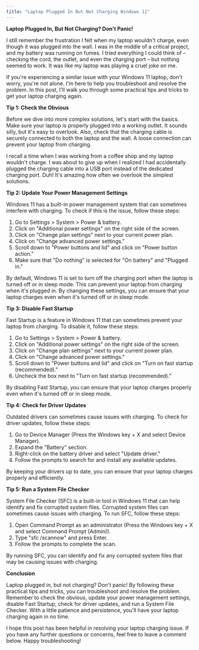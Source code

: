 ```yaml
---
title: "Laptop Plugged In But Not Charging Windows 11"
---
```


**Laptop Plugged In, But Not Charging? Don't Panic!**

I still remember the frustration I felt when my laptop wouldn't charge, even though it was plugged into the wall. I was in the middle of a critical project, and my battery was running on fumes. I tried everything I could think of – checking the cord, the outlet, and even the charging port – but nothing seemed to work. It was like my laptop was playing a cruel joke on me.

If you're experiencing a similar issue with your Windows 11 laptop, don't worry, you're not alone. I'm here to help you troubleshoot and resolve the problem. In this post, I'll walk you through some practical tips and tricks to get your laptop charging again.

**Tip 1: Check the Obvious**

Before we dive into more complex solutions, let's start with the basics. Make sure your laptop is properly plugged into a working outlet. It sounds silly, but it's easy to overlook. Also, check that the charging cable is securely connected to both the laptop and the wall. A loose connection can prevent your laptop from charging.

I recall a time when I was working from a coffee shop and my laptop wouldn't charge. I was about to give up when I realized I had accidentally plugged the charging cable into a USB port instead of the dedicated charging port. Duh! It's amazing how often we overlook the simplest solutions.

**Tip 2: Update Your Power Management Settings**

Windows 11 has a built-in power management system that can sometimes interfere with charging. To check if this is the issue, follow these steps:

1. Go to Settings > System > Power & battery.
2. Click on "Additional power settings" on the right side of the screen.
3. Click on "Change plan settings" next to your current power plan.
4. Click on "Change advanced power settings."
5. Scroll down to "Power buttons and lid" and click on "Power button action."
6. Make sure that "Do nothing" is selected for "On battery" and "Plugged in."

By default, Windows 11 is set to turn off the charging port when the laptop is turned off or in sleep mode. This can prevent your laptop from charging when it's plugged in. By changing these settings, you can ensure that your laptop charges even when it's turned off or in sleep mode.

**Tip 3: Disable Fast Startup**

Fast Startup is a feature in Windows 11 that can sometimes prevent your laptop from charging. To disable it, follow these steps:

1. Go to Settings > System > Power & battery.
2. Click on "Additional power settings" on the right side of the screen.
3. Click on "Change plan settings" next to your current power plan.
4. Click on "Change advanced power settings."
5. Scroll down to "Power buttons and lid" and click on "Turn on fast startup (recommended)."
6. Uncheck the box next to "Turn on fast startup (recommended)."

By disabling Fast Startup, you can ensure that your laptop charges properly even when it's turned off or in sleep mode.

**Tip 4: Check for Driver Updates**

Outdated drivers can sometimes cause issues with charging. To check for driver updates, follow these steps:

1. Go to Device Manager (Press the Windows key + X and select Device Manager).
2. Expand the "Battery" section.
3. Right-click on the battery driver and select "Update driver."
4. Follow the prompts to search for and install any available updates.

By keeping your drivers up to date, you can ensure that your laptop charges properly and efficiently.

**Tip 5: Run a System File Checker**

System File Checker (SFC) is a built-in tool in Windows 11 that can help identify and fix corrupted system files. Corrupted system files can sometimes cause issues with charging. To run SFC, follow these steps:

1. Open Command Prompt as an administrator (Press the Windows key + X and select Command Prompt (Admin)).
2. Type "sfc /scannow" and press Enter.
3. Follow the prompts to complete the scan.

By running SFC, you can identify and fix any corrupted system files that may be causing issues with charging.

**Conclusion**

Laptop plugged in, but not charging? Don't panic! By following these practical tips and tricks, you can troubleshoot and resolve the problem. Remember to check the obvious, update your power management settings, disable Fast Startup, check for driver updates, and run a System File Checker. With a little patience and persistence, you'll have your laptop charging again in no time.

I hope this post has been helpful in resolving your laptop charging issue. If you have any further questions or concerns, feel free to leave a comment below. Happy troubleshooting!